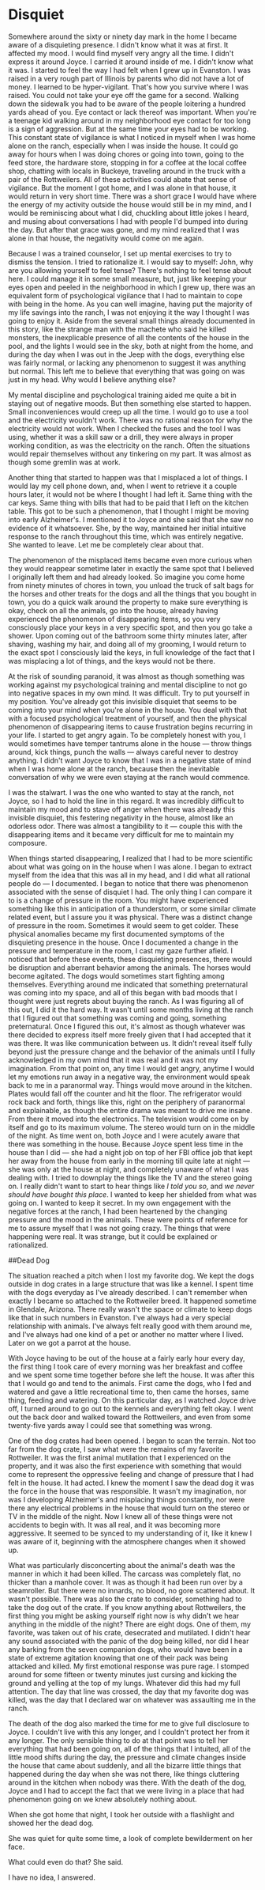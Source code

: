 Disquiet 
========= 



Somewhere around the sixty or ninety day mark in the home I became aware of a disquieting presence.
I didn't know what it was at first.
It affected my mood.
I would find myself very angry all the time.
I didn't express it around Joyce.
I carried it around inside of me.
I didn't know what it was.
I started to feel the way I had felt when I grew up in Evanston.
I was raised in a very rough part of Illinois by parents who did not have a lot of money.
I learned to be hyper-vigilant.
That's how you survive where I was raised.
You could not take your eye off the game for a second.
Walking down the sidewalk you had to be aware of the people loitering a hundred yards ahead of you.
Eye contact or lack thereof was important.
When you're a teenage kid walking around in my neighborhood eye contact for too long is a sign of aggression.
But at the same time your eyes had to be working.
This constant state of vigilance is what I noticed in myself when I was home alone on the ranch,
especially when I was inside the house.
It could go away for hours when I was doing chores or going into town,
going to the feed store,
the hardware store,
stopping in for a coffee at the local coffee shop,
chatting with locals in Buckeye,
traveling around in the truck with a pair of the Rottweilers.
All of these activities could abate that sense of vigilance.
But the moment I got home,
and I was alone in that house,
it would return in very short time.
There was a short grace I would have where the energy of my activity outside the house would still be in my mind,
and I would be reminiscing about what I did,
chuckling about little jokes I heard,
and musing about conversations I had with people I'd bumped into during the day.
But after that grace was gone,
and my mind realized that I was alone in that house,
the negativity would come on me again.


Because I was a trained counselor,
I set up mental exercises to try to dismiss the tension.
I tried to rationalize it.
I would say to myself:
John,
why are you allowing yourself to feel tense?
There's nothing to feel tense about here.
I could manage it in some small measure,
but,
just like keeping your eyes open and peeled in the neighborhood in which I grew up,
there was an equivalent form of psychological vigilance that I had to maintain to cope with being in the home.
As you can well imagine,
having put the majority of my life savings into the ranch,
I was not enjoying it the way I thought I was going to enjoy it.
Aside from the several small things already documented in this story,
like the strange man with the machete who said he killed monsters,
the inexplicable presence of all the contents of the house in the pool,
and the lights I would see in the sky,
both at night from the home,
and during the day when I was out in the Jeep with the dogs,
everything else was fairly normal,
or lacking any phenomenon to suggest it was anything but normal.
This left me to believe that everything that was going on was just in my head.
Why would I believe anything else?

My mental discipline and psychological training aided me quite a bit in staying out of negative moods.
But then something else started to happen.
Small inconveniences would creep up all the time.
I would go to use a tool and the electricity wouldn't work.
There was no rational reason for why the electricity would not work.
When I checked the fuses and the tool I was using,
whether it was a skill saw or a drill,
they were always in proper working condition,
as was the electricity on the ranch.
Often the situations would repair themselves without any tinkering on my part.
It was almost as though some gremlin was at work.

Another thing that started to happen was that I misplaced a lot of things.
I would lay my cell phone down,
and,
when I went to retrieve it a couple hours later, 
it would not be where I thought I had left it.
Same thing with the car keys.
Same thing with bills that had to be paid that I left on the kitchen table.
This got to be such a phenomenon,
that I thought I might be moving into early Alzheimer's.
I mentioned it to Joyce and she said that she saw no evidence of it whatsoever.
She,
by the way,
maintained her initial intuitive response to the ranch throughout this time,
which was entirely negative.
She wanted to leave.
Let me be completely clear about that.



The phenomenon of the misplaced items became even more curious when they would reappear sometime later in exactly the same spot that I believed I 
originally left them and had already looked.
So imagine you come home from ninety minutes of chores in town,
you unload the truck of salt bags for the horses and other treats for the dogs and all the things that you bought in town,
you do a quick walk around the property to make sure everything is okay,
check on all the animals,
go into the house,
already having experienced the phenomenon of disappearing items,
so you very consciously place your keys in a very specific spot,
and then you go take a shower.
Upon coming out of the bathroom some thirty minutes later,
after shaving,
washing my hair,
and doing all of my grooming,
I would return to the exact spot I consciously laid the keys,
in full knowledge of the fact that I was misplacing a lot of things,
and the keys would not be there.

At the risk of sounding paranoid,
it was almost as though something was working against my psychological training and mental discipline to not go into negative spaces in my own mind.
It was difficult.
Try to put yourself in my position.
You've already got this invisible disquiet that seems to be coming into your mind when you're alone in the house.
You deal with that with a focused psychological treatment of yourself,
and then the physical phenomenon of disappearing items to cause frustration begins recurring in your life.
I started to get angry again.
To be completely honest with you,
I would sometimes have temper tantrums alone in the house
&mdash;
throw things around,
kick things,
punch the walls
&mdash;
always careful never to destroy anything.
I didn't want Joyce to know that I was in a negative state of mind when I was home alone at the ranch,
because then the inevitable conversation of why we were even staying at the ranch would commence.

I was the stalwart.
I was the one who wanted to stay at the ranch,
not Joyce,
so I had to hold the line in this regard.
It was incredibly difficult to maintain my mood and to stave off anger when there was already this invisible disquiet,
this festering negativity in the house,
almost like an odorless odor.
There was almost a tangibility to it
&mdash;
couple this with the disappearing items and it became very difficult for me to maintain my composure.


When things started disappearing,
I realized that I had to be more scientific about what was going on in the house when I was alone.
I began to extract myself from the idea that this was all in my head,
and I did what all rational people do
&mdash;
I documented.
I began to notice that there was phenomenon associated with the sense of disquiet I had.
The only thing I can compare it to is a change of pressure in the room.
You might have experienced something like this in anticipation of a thunderstorm,
or some similar climate related event,
but I assure you it was physical.
There was a distinct change of pressure in the room.
Sometimes it would seem to get colder.
These physical anomalies became my first documented symptoms of the disquieting presence in the house.
Once I documented a change in the pressure and temperature in the room,
I cast my gaze further afield.
I noticed that before these events,
these disquieting presences,
there would be disruption and aberrant behavior among the animals.
The horses would become agitated.
The dogs would sometimes start fighting among themselves.
Everything around me indicated that something preternatural was coming into my space,
and all of this began with bad moods that I thought were just regrets about buying the ranch.
As I was figuring all of this out,
I did it the hard way.
It wasn't until some months living at the ranch that I figured out that something was coming and going,
something preternatural.
Once I figured this out,
it's almost as though whatever was there decided to express itself more freely given that I had accepted that it was there.
It was like communication between us.
It didn't reveal itself fully beyond just the pressure change and the behavior of the animals until I fully acknowledged in my own mind that it was real and it was not my imagination.
From that point on,
any time I would get angry,
anytime I would let my emotions run away in a negative way,
the environment would speak back to me in a paranormal way.
Things would move around in the kitchen.
Plates would fall off the counter and hit the floor.
The refrigerator would rock back and forth,
things like this,
right on the periphery of paranormal and explainable,
as though the entire drama was meant to drive me insane.
From there it moved into the electronics.
The television would come on by itself and go to its maximum volume.
The stereo would turn on in the middle of the night.
As time went on,
both Joyce and I were acutely aware that there was something in the house.
Because Joyce spent less time in the house than I did
&mdash;
she had a night job on top of her FBI office job that kept her away from the house from early in the morning till quite late at night
&mdash;
she was only at the house at night,
and completely unaware of what I was dealing with.
I tried to downplay the things like the TV and the stereo going on.
I really didn't want to start to hear things like *I told you so*,
and *we never should have bought this place*.
I wanted to keep her shielded from what was going on.
I wanted to keep it secret.
In my own engagement with the negative forces at the ranch,
I had been heartened by the changing pressure and the mood in the animals.
These were points of reference for me to assure myself that I was not going crazy.
The things that were happening were real.
It was strange,
but it could be explained or rationalized.

##Dead Dog

The situation reached a pitch when I lost my favorite dog.
We kept the dogs outside in dog crates in a large structure that was like a kennel.
I spent time with the dogs everyday as I've already described.
I can't remember when exactly I became so attached to the Rottweiler breed.
It happened sometime in Glendale, Arizona.
There really wasn't the space or climate to keep dogs like that in such numbers in Evanston.
I've always had a very special relationship with animals.
I've always felt really good with them around me,
and I've always had one kind of a pet or another no matter where I lived.
Later on we got a parrot at the house.


With Joyce having to be out of the house at a fairly early hour every day,
the first thing I took care of every morning was her breakfast and coffee and we spent some time together before she left the house.
It was after this that I would go and tend to the animals.
First came the dogs,
who I fed and watered and gave a little recreational time to,
then came the horses,
same thing,
feeding and watering.
On this particular day,
as I watched Joyce drive off,
I turned around to go out to the kennels and everything felt okay.
I went out the back door and walked toward the Rottweilers,
and even from some twenty-five yards away I could see that something was wrong.


One of the dog crates had been opened.
I began to scan the terrain.
Not too far from the dog crate,
I saw what were the remains of my favorite Rottweiler.
It was the first animal mutilation that I experienced on the property,
and it was also the first experience with something that would come to represent the oppressive feeling and change of pressure that I had felt in the 
house.
It had acted.
I knew the moment I saw the dead dog it was the force in the house that was responsible.
It wasn't my imagination,
nor was I developing Alzheimer's and misplacing things constantly,
nor were there any electrical problems in the house that would turn on the stereo or TV in the middle of the night.
Now I knew all of these things were not accidents to begin with.
It was all real,
and it was becoming more aggressive.
It seemed to be synced to my understanding of it,
like it knew I was aware of it,
beginning with the atmosphere changes when it showed up.


What was particularly disconcerting about the animal's death was the manner in which it had been killed.
The carcass was completely flat,
no thicker than a manhole cover.
It was as though it had been run over by a steamroller.
But there were no innards,
no blood,
no gore scattered about.
It wasn't possible.
There was also the crate to consider,
something had to take the dog out of the crate.
If you know anything about Rottweilers,
the first thing you might be asking yourself right now is why didn't we hear anything in the middle of the night?
There are eight dogs.
One of them,
my favorite,
was taken out of his crate,
desecrated and mutilated.
I didn't hear any sound associated with the panic of the dog being killed,
nor did I hear any barking from the seven companion dogs,
who would have been in a state of extreme agitation knowing that one of their pack was being attacked and killed.
My first emotional response was pure rage.
I stomped around for some fifteen or twenty minutes just cursing and kicking the ground and yelling at the top of my lungs.
Whatever did this had my full attention.
The day that line was crossed,
the day that my favorite dog was killed,
was the day that I declared war on whatever was assaulting me in the ranch.

The death of the dog also marked the time for me to give full disclosure to Joyce.
I couldn't live with this any longer,
and I couldn't protect her from it any longer.
The only sensible thing to do at that point was to tell her everything that had been going on,
all of the things that I intuited,
all of the little mood shifts during the day,
the pressure and climate changes inside the house that came about suddenly,
and all the bizarre little things that happened during the day when she was not there,
like things cluttering around in the kitchen when nobody was there.
With the death of the dog,
Joyce and I had to accept the fact that we were living in a place that had phenomenon going on we knew absolutely nothing about.


When she got home that night,
I took her outside with a flashlight and showed her the dead dog.

She was quiet for quite some time,
a look of complete bewilderment on her face.

What could even do that? She said.

I have no idea, I answered.










